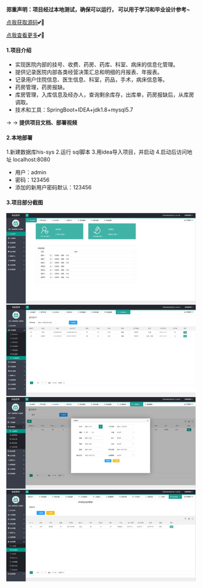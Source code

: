  **郑重声明：项目经过本地测试，确保可以运行， 可以用于学习和毕业设计参考~** 

[点我获取源码](https://x-x.fun/e/MVe7b12258F0q)💕🤞

[点我查看更多](http://blog.cyrobot.top/blog)💕🤞

#### 1.项目介绍
- 实现医院内部的挂号、收费、药房、药库、科室、病床的信息化管理。
- 提供记录医院内部各类经营决策汇总和明细的月报表、年报表。
- 记录用户住院信息、医生信息、科室，药品，手术，病床信息等。
- 药房管理，药房报缺。
- 库房管理，入库信息及经办人，查询剩余库存，出库单，药房报缺后，从库房调取。
- 技术和工具：SpringBoot+IDEA+jdk1.8+mysql5.7

→ → **提供项目文档、部署视频**

#### 2.本地部署
1.新建数据库his-sys
2.运行 sql脚本
3.用idea导入项目，并启动
4.启动后访问地址 localhost:8080
- 用户：admin
- 密码：123456
- 添加的新用户密码默认：123456

#### 3.项目部分截图
![输入图片说明](1.png)![输入图片说明](2.png)![输入图片说明](3.png)![输入图片说明](4.png)